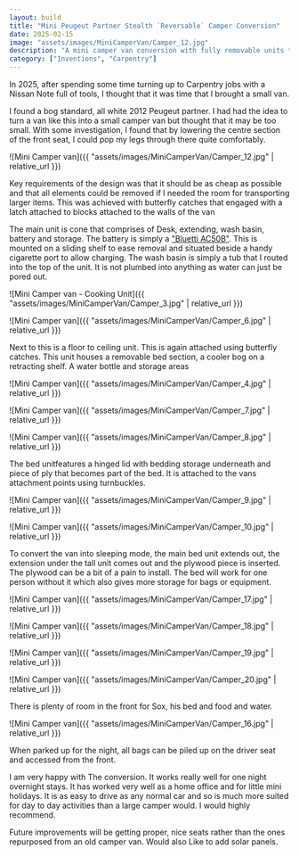```yaml
---
layout: build
title: "Mini Peugeut Partner Stealth `Reversable` Camper Conversion"
date: 2025-02-15
image: "assets/images/MiniCamperVan/Camper_12.jpg" 
description: "A mini camper van conversion with fully removable units to revert back to a normal van!"
category: ["Inventions", "Carpentry"]
---
```


In 2025, after spending some time turning up to Carpentry jobs with a Nissan Note full of tools, I thought that it was time that I brought a small van.

I found a bog standard, all white 2012 Peugeut partner. I had had the idea to turn a van like this into a small camper van but thought that it may be too small. With some investigation, I found that by lowering the centre section of the front seat, I could pop my legs through there quite comfortably.

![Mini Camper van]({{ "assets/images/MiniCamperVan/Camper_12.jpg" | relative_url }})

Key requirements of the design was that it should be as cheap as possible and that all elements could be removed if I needed the room for transporting larger items. This was achieved with butterfly catches that engaged with a latch attached to blocks attached to the walls of the van

The main unit is cone that comprises of Desk, extending, wash basin, battery and storage. The battery is simply a ["Bluetti AC50B"](https://www.bluettipower.com/products/ac50b). This is mounted on a sliding shelf to ease removal and situated beside a handy cigarette port to allow charging. The wash basin is simply a tub that I routed into the top of the unit. It is not plumbed into anything as water can just be pored out.

![Mini Camper van - Cooking Unit]({{ "assets/images/MiniCamperVan/Camper_3.jpg" | relative_url }})

![Mini Camper van]({{ "assets/images/MiniCamperVan/Camper_6.jpg" | relative_url }})

Next to this is a floor to ceiling unit. This is again attached using butterfly catches. This unit houses a removable bed section, a cooler bog on a retracting shelf. A water bottle and storage areas

![Mini Camper van]({{ "assets/images/MiniCamperVan/Camper_4.jpg" | relative_url }})

![Mini Camper van]({{ "assets/images/MiniCamperVan/Camper_7.jpg" | relative_url }})

![Mini Camper van]({{ "assets/images/MiniCamperVan/Camper_8.jpg" | relative_url }})

The bed unitfeatures a hinged lid with bedding storage underneath and piece of ply that becomes part of the bed. It is attached to the vans attachment points using turnbuckles.

![Mini Camper van]({{ "assets/images/MiniCamperVan/Camper_9.jpg" | relative_url }})

![Mini Camper van]({{ "assets/images/MiniCamperVan/Camper_10.jpg" | relative_url }})

To convert the van into sleeping mode, the main bed unit extends out, the extension under the tall unit comes out and the plywood piece is inserted. The plywood can be a bit of a pain to install. The bed will work for one person without it which also gives more storage for bags or equipment.

![Mini Camper van]({{ "assets/images/MiniCamperVan/Camper_17.jpg" | relative_url }})

![Mini Camper van]({{ "assets/images/MiniCamperVan/Camper_18.jpg" | relative_url }})

![Mini Camper van]({{ "assets/images/MiniCamperVan/Camper_19.jpg" | relative_url }})

![Mini Camper van]({{ "assets/images/MiniCamperVan/Camper_20.jpg" | relative_url }})

There is plenty of room in the front for Sox, his bed and food and water.

![Mini Camper van]({{ "assets/images/MiniCamperVan/Camper_16.jpg" | relative_url }})

When parked up for the night, all bags can be piled up on the driver seat and accessed from the front.

I am very happy with The conversion. It works really well for one night overnight stays. It has worked very well as a home office and for little mini holidays. It is as easy to drive as any normal car and so is much more suited for day to day activities than a large camper would. I would highly recommend. 

Future improvements will be getting proper, nice seats rather than the ones repurposed from an old camper van. Would also Like to add solar panels.


